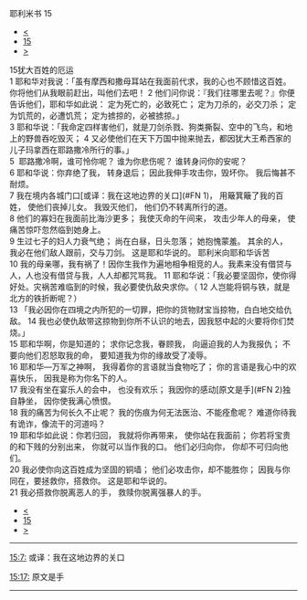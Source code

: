 ﻿





 耶利米书 15




* [<](bible/JER14.md)
* [15](bible/JER.md)
* [>](bible/JER16.md)



 
15犹大百姓的厄运  
1 耶和华对我说：「虽有摩西和撒母耳站在我面前代求，我的心也不顾惜这百姓。你将他们从我眼前赶出，叫他们去吧！ 
2 他们问你说：『我们往哪里去呢？』你便告诉他们，耶和华如此说： 定为死亡的，必致死亡； 定为刀杀的，必交刀杀； 定为饥荒的，必遭饥荒； 定为掳掠的，必被掳掠。」  
3 耶和华说：「我命定四样害他们，就是刀剑杀戮、狗类撕裂、空中的飞鸟，和地上的野兽吞吃毁灭； 
4 又必使他们在天下万国中抛来抛去，都因犹大王希西家的儿子玛拿西在耶路撒冷所行的事。」  
5  耶路撒冷啊，谁可怜你呢？ 谁为你悲伤呢？ 谁转身问你的安呢？  
6 耶和华说：你弃绝了我， 转身退后； 因此我伸手攻击你，毁坏你。 我后悔甚不耐烦。  
7 我在境内各城门口[或译：我在这地边界的关口](#FN
1)， 用簸箕簸了我的百姓， 使他们丧掉儿女。 我毁灭他们， 他们仍不转离所行的道。  
8 他们的寡妇在我面前比海沙更多； 我使灭命的午间来， 攻击少年人的母亲， 使痛苦惊吓忽然临到她身上。  
9 生过七子的妇人力衰气绝； 尚在白昼，日头忽落； 她抱愧蒙羞。 其余的人， 我必在他们敌人跟前，交与刀剑。 这是耶和华说的。 耶利米向耶和华诉苦  
10 我的母亲哪，我有祸了！因你生我作为遍地相争相竞的人。我素来没有借贷与人，人也没有借贷与我，人人却都咒骂我。 
11 耶和华说：「我必要坚固你，使你得好处。灾祸苦难临到的时候，我必要使仇敌央求你。（ 
12 人岂能将铜与铁，就是北方的铁折断呢？）  
13 「我必因你在四境之内所犯的一切罪，把你的货物财宝当掠物，白白地交给仇敌。 
14 我也必使仇敌带这掠物到你所不认识的地去，因我怒中起的火要将你们焚烧。」  
15 耶和华啊，你是知道的； 求你记念我，眷顾我， 向逼迫我的人为我报仇； 不要向他们忍怒取我的命， 要知道我为你的缘故受了凌辱。  
16 耶和华—万军之神啊， 我得着你的言语就当食物吃了； 你的言语是我心中的欢喜快乐， 因我是称为你名下的人。  
17 我没有坐在宴乐人的会中， 也没有欢乐； 我因你的感动[原文是手](#FN
2)独自静坐， 因你使我满心愤恨。  
18 我的痛苦为何长久不止呢？ 我的伤痕为何无法医治、不能痊愈呢？ 难道你待我有诡诈，像流干的河道吗？     
19 耶和华如此说：你若归回， 我就将你再带来， 使你站在我面前； 你若将宝贵的和下贱的分别出来， 你就可以当作我的口。 他们必归向你， 你却不可归向他们。  
20 我必使你向这百姓成为坚固的铜墙； 他们必攻击你，却不能胜你； 因我与你同在，要拯救你，搭救你。 这是耶和华说的。  
21 我必搭救你脱离恶人的手， 救赎你脱离强暴人的手。 
* [<](bible/JER14.md)
* [15](bible/JER.md)
* [>](bible/JER16.md)





---


[15:7:](#V7)
或译：我在这地边界的关口


[15:17:](#V17)
原文是手




---









